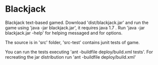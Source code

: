 Blackjack
=========

Blackjack text-based gamed. Download 'dist/blackjack.jar' and run the game using 'java -jar blackjack.jar', it requires java 1.7 . Run 'java -jar blackjack.jar -help' for helping messaged and for options.

The source is in 'src' folder, 'src-test' contains junit tests of game.

You can run the tests executing 'ant -buildfile deploy/build.xml tests'. For recreating the jar distribution run 'ant -buildfile deploy/build.xml'

